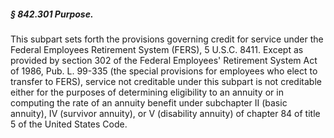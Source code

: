 ##### § 842.301 Purpose. #####

This subpart sets forth the provisions governing credit for service under the Federal Employees Retirement System (FERS), 5 U.S.C. 8411. Except as provided by section 302 of the Federal Employees' Retirement System Act of 1986, Pub. L. 99-335 (the special provisions for employees who elect to transfer to FERS), service not creditable under this subpart is not creditable either for the purposes of determining eligibility to an annuity or in computing the rate of an annuity benefit under subchapter II (basic annuity), IV (survivor annuity), or V (disability annuity) of chapter 84 of title 5 of the United States Code.